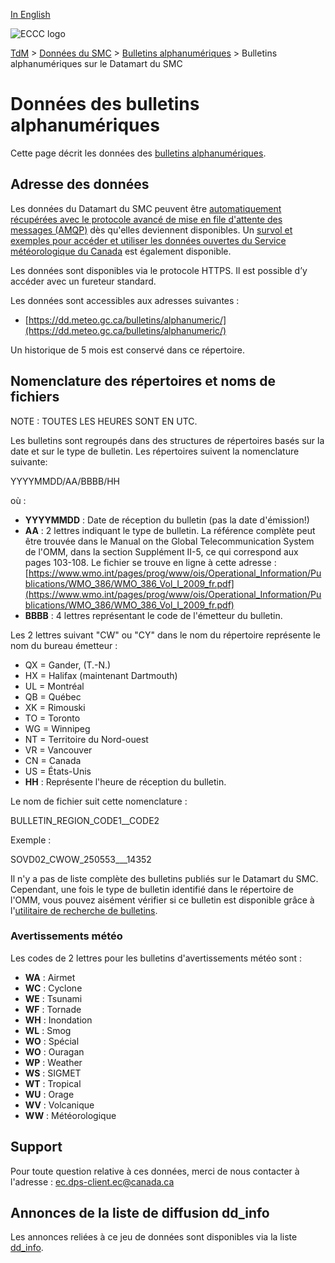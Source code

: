[In English](readme_bulletins-datamart_en.md)

![ECCC logo](../../img_eccc-logo.png)

[TdM](../../readme_fr.md) > [Données du SMC](../readme_fr.md) > [Bulletins alphanumériques](readme_bulletins_fr.md) > Bulletins alphanumériques sur le Datamart du SMC

# Données des bulletins alphanumériques

Cette page décrit les données des [bulletins alphanumériques](readme_bulletins_fr.md).

## Adresse des données 

Les données du Datamart du SMC peuvent être [automatiquement récupérées avec le protocole avancé de mise en file d'attente des messages (AMQP)](../../msc-datamart/amqp_fr.md) dès qu'elles deviennent disponibles. Un [survol et exemples pour accéder et utiliser les données ouvertes du Service météorologique du Canada](../../usage/readme_fr.md) est également disponible.

Les données sont disponibles via le protocole HTTPS. Il est possible d’y accéder avec un fureteur standard. 

Les données sont accessibles aux adresses suivantes :

* [https://dd.meteo.gc.ca/bulletins/alphanumeric/](https://dd.meteo.gc.ca/bulletins/alphanumeric/)

Un historique de 5 mois est conservé dans ce répertoire.

## Nomenclature des répertoires et noms de fichiers

NOTE : TOUTES LES HEURES SONT EN UTC.

Les bulletins sont regroupés dans des structures de répertoires basés sur la date et sur le type de bulletin.
Les répertoires suivent la nomenclature suivante:

YYYYMMDD/AA/BBBB/HH

où :

* __YYYYMMDD__ : Date de réception du bulletin (pas la date d'émission!)
* __AA__ : 2 lettres indiquant le type de bulletin. La référence complète peut être trouvée dans le Manual on the Global Telecommunication System de l'OMM, dans la section Supplément II-5, ce qui correspond aux pages 103-108. Le fichier se trouve en ligne à cette adresse : [https://www.wmo.int/pages/prog/www/ois/Operational_Information/Publications/WMO_386/WMO_386_Vol_I_2009_fr.pdf](https://www.wmo.int/pages/prog/www/ois/Operational_Information/Publications/WMO_386/WMO_386_Vol_I_2009_fr.pdf)
* __BBBB__ : 4 lettres représentant le code de l'émetteur du bulletin.

Les 2 lettres suivant "CW" ou "CY" dans le nom du répertoire représente le nom du bureau émetteur :

   * QX = Gander, (T.-N.) 
   * HX = Halifax (maintenant Dartmouth)  
   * UL = Montréal  
   * QB = Québec 
   * XK = Rimouski  
   * TO = Toronto  
   * WG = Winnipeg  
   * NT = Territoire du Nord-ouest  
   * VR = Vancouver  
   * CN = Canada  
   * US = États-Unis 
* __HH__ : Représente l'heure de réception du bulletin.

Le nom de fichier suit cette nomenclature :

BULLETIN_REGION_CODE1__CODE2

Exemple :

SOVD02_CWOW_250553___14352

Il n'y a pas de liste complète des bulletins publiés sur le Datamart du SMC. Cependant, une fois le type de bulletin identifié dans le répertoire de l'OMM, vous pouvez aisément vérifier si ce bulletin est disponible grâce à l'[utilitaire de recherche de bulletins](https://collaboration.cmc.ec.gc.ca/cmc/cmos/public_doc/msc-data/bulletins/CMC_Bulletin_Search_Help_fr.pdf).

### Avertissements météo

Les codes de 2 lettres pour les bulletins d'avertissements météo sont :

* __WA__ : Airmet
* __WC__ : Cyclone
* __WE__ : Tsunami
* __WF__ : Tornade
* __WH__ : Inondation
* __WL__ : Smog
* __WO__ : Spécial
* __WO__ : Ouragan
* __WP__ : Weather
* __WS__ : SIGMET
* __WT__ : Tropical
* __WU__ : Orage
* __WV__ : Volcanique
* __WW__ : Météorologique

## Support

Pour toute question relative à ces données, merci de nous contacter à l'adresse : [ec.dps-client.ec@canada.ca](mailto:ec.dps-client.ec@canada.ca)

## Annonces de la liste de diffusion dd_info 

Les annonces reliées à ce jeu de données sont disponibles via la liste [dd_info](https://comm.collab.science.gc.ca/mailman3/postorius/lists/dd_info.comm.collab.science.gc.ca/).





























